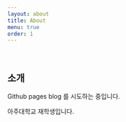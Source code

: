```yaml
---
layout: about
title: About
menu: true
order: 1
---
```


<br>

## 소개

Github pages blog 를 시도하는 중입니다.

아주대학교 재학생입니다.